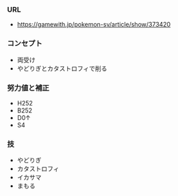### URL

- https://gamewith.jp/pokemon-sv/article/show/373420

### コンセプト

- 両受け
- やどりぎとカタストロフィで削る

### 努力値と補正

- H252
- B252
- D0↑
- S4

### 技

- やどりぎ
- カタストロフィ
- イカサマ
- まもる
